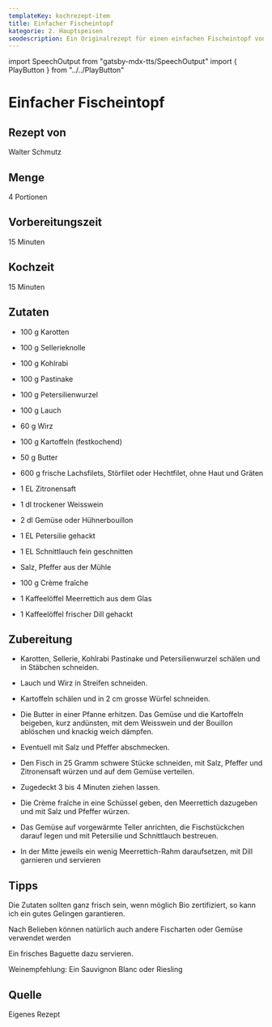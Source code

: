 ```yaml
---
templateKey: kochrezept-item
title: Einfacher Fischeintopf
kategorie: 2. Hauptspeisen
seodescription: Ein Originalrezept für einen einfachen Fischeintopf von Walter Schmutz.
---
```

import SpeechOutput from "gatsby-mdx-tts/SpeechOutput"
import { PlayButton } from "../../PlayButton"

<SpeechOutput id="kochrezept-walter-schmutz-fischeintopf" customPlayButton={PlayButton}>

# Einfacher Fischeintopf

## Rezept von

Walter Schmutz

## Menge

4 Portionen

## Vorbereitungszeit

15 Minuten

## Kochzeit

15 Minuten



## Zutaten

* 100 g Karotten 
* 100 g Sellerieknolle 
* 100 g Kohlrabi
* 100 g Pastinake 
* 100 g Petersilienwurzel 
* 100 g Lauch 
* 60 g Wirz  
* 100 g Kartoffeln (festkochend) 
* 50 g Butter 
* 600 g frische Lachsfilets, Störfilet oder Hechtfilet, ohne Haut und Gräten 
* 1 EL Zitronensaft 
* 1 dl trockener Weisswein 
* 2 dl Gemüse oder Hühnerbouillon 
* 1 EL Petersilie gehackt 
* 1 EL Schnittlauch fein geschnitten 
* Salz, Pfeffer aus der Mühle 
* 100 g Crème fraîche  
* 1 Kaffeelöffel Meerrettich aus dem Glas 

* 1 Kaffeelöffel frischer Dill gehackt 

## Zubereitung
* Karotten, Sellerie, Kohlrabi Pastinake und Petersilienwurzel schälen und in Stäbchen schneiden. 

* Lauch und Wirz in Streifen schneiden. 

* Kartoffeln schälen und in 2 cm grosse Würfel schneiden. 

* Die Butter in einer Pfanne erhitzen. Das Gemüse und die Kartoffeln beigeben, kurz andünsten, mit dem Weisswein und der Bouillon ablöschen und knackig weich dämpfen. 

* Eventuell mit Salz und Pfeffer abschmecken. 

* Den Fisch in 25 Gramm schwere Stücke schneiden, mit Salz, Pfeffer und Zitronensaft würzen und auf dem Gemüse verteilen. 

* Zugedeckt 3 bis 4 Minuten ziehen lassen. 

* Die Crème fraîche  in eine Schüssel geben, den Meerrettich dazugeben und mit Salz und Pfeffer würzen. 

* Das Gemüse auf vorgewärmte Teller anrichten, die Fischstückchen darauf legen und mit Petersilie und Schnittlauch bestreuen. 

* In der Mitte jeweils ein wenig Meerrettich-Rahm daraufsetzen, mit Dill garnieren und servieren

## Tipps

Die Zutaten sollten ganz frisch sein, wenn möglich Bio zertifiziert, so kann ich ein gutes Gelingen garantieren. 

Nach Belieben können natürlich auch andere Fischarten oder Gemüse verwendet werden  

Ein frisches Baguette dazu servieren.  

Weinempfehlung: Ein Sauvignon Blanc oder Riesling

## Quelle

Eigenes Rezept

</SpeechOutput>